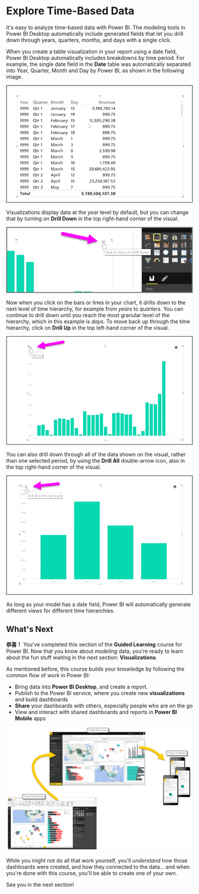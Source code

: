 <properties
   pageTitle="Explore your time-based data"
   description="Discover hierarchical drill-down tools for date fields"
   services="powerbi"
   documentationCenter=""
   authors="davidiseminger"
   manager="mblythe"
   backup=""
   editor=""
   tags=""
   qualityFocus="no"
   qualityDate=""
   featuredVideoId="MNAaHw4PxzE"
   featuredVideoThumb=""
   courseDuration="6m"/>

<tags
   ms.service="powerbi"
   ms.devlang="NA"
   ms.topic="get-started-article"
   ms.tgt_pltfrm="NA"
   ms.workload="powerbi"
   ms.date="09/29/2016"
   ms.author="davidi"/>

# Explore Time-Based Data

It's easy to analyze time-based data with Power BI. The modeling tools in Power BI Desktop automatically include generated fields that let you drill down through years, quarters, months, and days with a single click.  

When you create a table visualization in your report using a date field, Power BI Desktop automatically includes breakdowns by time period. For example, the single date field in the <bpt id="p1">**</bpt>Date<ept id="p1">**</ept> table was automatically separated into Year, Quarter, Month and Day by Power BI, as shown in the following image.

![](media/powerbi-learning-2-6a-explore-time-based-data/2-6a_1.png)

Visualizations display data at the <bpt id="p1">*</bpt>year<ept id="p1">*</ept> level by default, but you can change that by turning on <bpt id="p2">**</bpt>Drill Down<ept id="p2">**</ept> in the top right-hand corner of the visual.

![](media/powerbi-learning-2-6a-explore-time-based-data/2-6a_2.png)

Now when you click on the bars or lines in your chart, it drills down to the next level of time hierarchy, for example from <bpt id="p1">*</bpt>years<ept id="p1">*</ept> to <bpt id="p2">*</bpt>quarters<ept id="p2">*</ept>. You can continue to drill down until you reach the most granular level of the hierarchy, which in this example is <bpt id="p1">*</bpt>days<ept id="p1">*</ept>. To move back up through the time hierarchy, click on <bpt id="p1">**</bpt>Drill Up<ept id="p1">**</ept> in the top left-hand corner of the visual.

![](media/powerbi-learning-2-6a-explore-time-based-data/2-6a_3.png)

You can also drill down through all of the data shown on the visual, rather than one selected period, by using the <bpt id="p1">**</bpt>Drill All<ept id="p1">**</ept> double-arrow icon, also in the top right-hand corner of the visual.

![](media/powerbi-learning-2-6a-explore-time-based-data/2-6a_4.png)

As long as your model has a date field, Power BI will automatically generate different views for different time hierarchies.

## What's Next

**恭喜！** You've completed this section of the <bpt id="p1">**</bpt>Guided Learning<ept id="p1">**</ept> course for Power BI. Now that you know about <bpt id="p1">*</bpt>modeling<ept id="p1">*</ept> data, you're ready to learn about the fun stuff waiting in the next section: <bpt id="p2">**</bpt>Visualizations<ept id="p2">**</ept>.

As mentioned before, this course builds your knowledge by following the common flow of work in Power BI:

-   Bring data into <bpt id="p1">**</bpt>Power BI Desktop<ept id="p1">**</ept>, and create a report.
-   Publish to the Power BI service, where you create new <bpt id="p1">**</bpt>visualizations<ept id="p1">**</ept> and build dashboards
-   <bpt id="p1">**</bpt>Share<ept id="p1">**</ept> your dashboards with others, especially people who are on the go
-   View and interact with shared dashboards and reports in <bpt id="p1">**</bpt>Power BI Mobile<ept id="p1">**</ept> apps

![](media/powerbi-learning-0-1-intro-using-power-bi/c0a1_1.png)

While you might not do all that work yourself, you'll <bpt id="p1">*</bpt>understand<ept id="p1">*</ept> how those dashboards were created, and how they connected to the data... and when you're done with this course, you'll be able to create one of your own.

See you in the next section!
